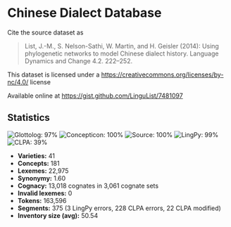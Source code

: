 # Chinese Dialect Database

Cite the source dataset as

> List, J.-M., S. Nelson-Sathi, W. Martin, and H. Geisler (2014): Using phylogenetic networks to model Chinese dialect history. Language Dynamics and Change 4.2. 222–252.

This dataset is licensed under a https://creativecommons.org/licenses/by-nc/4.0/ license

Available online at https://gist.github.com/LinguList/7481097

## Statistics
![Glottolog: 97%](https://img.shields.io/badge/Glottolog-97%25-green.svg "Glottolog: 97%") ![Concepticon: 100%](https://img.shields.io/badge/Concepticon-100%25-brightgreen.svg "Concepticon: 100%") ![Source: 100%](https://img.shields.io/badge/Source-100%25-brightgreen.svg "Source: 100%") ![LingPy: 99%](https://img.shields.io/badge/LingPy-99%25-brightgreen.svg "LingPy: 99%") ![CLPA: 39%](https://img.shields.io/badge/CLPA-39%25-red.svg "CLPA: 39%")

- **Varieties:** 41
- **Concepts:** 181
- **Lexemes:** 22,975
- **Synonymy:** 1.60
- **Cognacy:** 13,018 cognates in 3,061 cognate sets
- **Invalid lexemes:** 0
- **Tokens:** 163,596
- **Segments:** 375 (3 LingPy errors, 228 CLPA errors, 22 CLPA modified)
- **Inventory size (avg):** 50.54